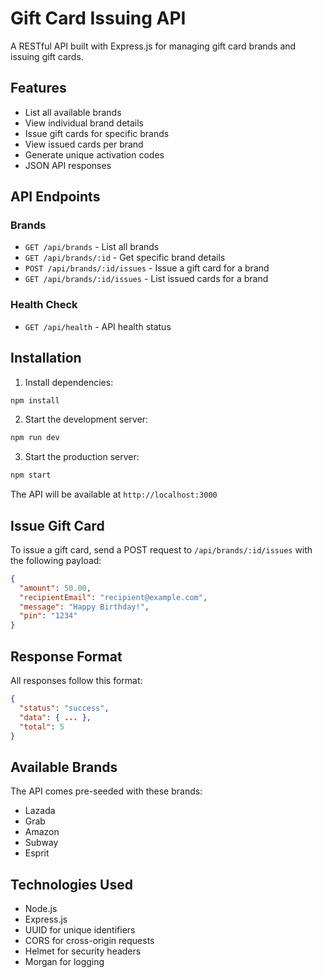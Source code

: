 # Gift Card Issuing API

A RESTful API built with Express.js for managing gift card brands and issuing gift cards.

## Features

- List all available brands
- View individual brand details
- Issue gift cards for specific brands
- View issued cards per brand
- Generate unique activation codes
- JSON API responses

## API Endpoints

### Brands

- `GET /api/brands` - List all brands
- `GET /api/brands/:id` - Get specific brand details
- `POST /api/brands/:id/issues` - Issue a gift card for a brand
- `GET /api/brands/:id/issues` - List issued cards for a brand

### Health Check

- `GET /api/health` - API health status

## Installation

1. Install dependencies:
```bash
npm install
```

2. Start the development server:
```bash
npm run dev
```

3. Start the production server:
```bash
npm start
```

The API will be available at `http://localhost:3000`

## Issue Gift Card

To issue a gift card, send a POST request to `/api/brands/:id/issues` with the following payload:

```json
{
  "amount": 50.00,
  "recipientEmail": "recipient@example.com",
  "message": "Happy Birthday!",
  "pin": "1234"
}
```

## Response Format

All responses follow this format:

```json
{
  "status": "success",
  "data": { ... },
  "total": 5
}
```

## Available Brands

The API comes pre-seeded with these brands:
- Lazada
- Grab  
- Amazon
- Subway
- Esprit

## Technologies Used

- Node.js
- Express.js
- UUID for unique identifiers
- CORS for cross-origin requests
- Helmet for security headers
- Morgan for logging

